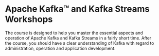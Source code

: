 # Apache Kafka™ and Kafka Streams Workshops

The course is designed to help you master the essential aspects and operation of Apache Kafka and Kafka Streams in a fairly short time. After the course, you should have a clear understanding of Kafka with regard to administration, operation and application development.
